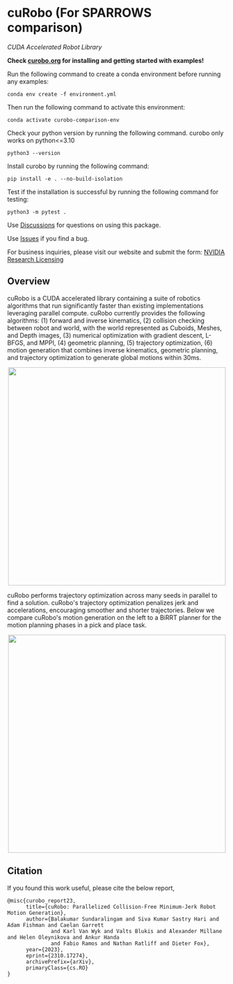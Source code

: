 <!--
Copyright (c) 2023 NVIDIA CORPORATION & AFFILIATES. All rights reserved.

NVIDIA CORPORATION, its affiliates and licensors retain all intellectual
property and proprietary rights in and to this material, related
documentation and any modifications thereto. Any use, reproduction,
disclosure or distribution of this material and related documentation
without an express license agreement from NVIDIA CORPORATION or
its affiliates is strictly prohibited.
-->
# cuRobo (For SPARROWS comparison)

*CUDA Accelerated Robot Library*

**Check [curobo.org](https://curobo.org) for installing and getting started with examples!**

Run the following command to create a conda environment before running any examples:
```
conda env create -f environment.yml
```

Then run the following command to activate this environment:
```
conda activate curobo-comparison-env
```

Check your python version by running the following command. curobo only works on python<=3.10
```
python3 --version
```

Install curobo by running the following command:
```
pip install -e . --no-build-isolation
```

Test if the installation is successful by running the following command for testing:
```
python3 -m pytest .
```

Use [Discussions](https://github.com/NVlabs/curobo/discussions) for questions on using this package.

Use [Issues](https://github.com/NVlabs/curobo/issues) if you find a bug.


For business inquiries, please visit our website and submit the form: [NVIDIA Research Licensing](https://www.nvidia.com/en-us/research/inquiries/)

## Overview

cuRobo is a CUDA accelerated library containing a suite of robotics algorithms that run significantly faster than existing implementations leveraging parallel compute. cuRobo currently provides the following algorithms: (1) forward and inverse kinematics,
(2) collision checking between robot and world, with the world represented as Cuboids, Meshes, and Depth images, (3) numerical optimization with gradient descent, L-BFGS, and MPPI, (4) geometric planning, (5) trajectory optimization, (6) motion generation that combines inverse kinematics, geometric planning, and trajectory optimization to generate global motions within 30ms.

<p align="center">
<img width="500" src="images/robot_demo.gif">
</p>


cuRobo performs trajectory optimization across many seeds in parallel to find a solution. cuRobo's trajectory optimization penalizes jerk and accelerations, encouraging smoother and shorter trajectories. Below we compare cuRobo's motion generation on the left to a BiRRT planner for the motion planning phases in a pick and place task.

<p align="center">
<img width="500" src="images/rrt_compare.gif">
</p>


## Citation

If you found this work useful, please cite the below report,

```
@misc{curobo_report23,
      title={cuRobo: Parallelized Collision-Free Minimum-Jerk Robot Motion Generation}, 
      author={Balakumar Sundaralingam and Siva Kumar Sastry Hari and Adam Fishman and Caelan Garrett 
              and Karl Van Wyk and Valts Blukis and Alexander Millane and Helen Oleynikova and Ankur Handa 
              and Fabio Ramos and Nathan Ratliff and Dieter Fox},
      year={2023},
      eprint={2310.17274},
      archivePrefix={arXiv},
      primaryClass={cs.RO}
}
```